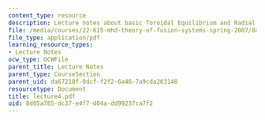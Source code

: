 ```yaml
---
content_type: resource
description: Lecture notes about basic Toroidal Equilibrium and Radial Pressure Balance.
file: /media/courses/22-615-mhd-theory-of-fusion-systems-spring-2007/8d05a785dc37e4f7d04add99237ca7f2_lecture4.pdf
file_type: application/pdf
learning_resource_types:
- Lecture Notes
ocw_type: OCWFile
parent_title: Lecture Notes
parent_type: CourseSection
parent_uid: da67218f-0dcf-f2f2-6a46-7a9cda203148
resourcetype: Document
title: lecture4.pdf
uid: 8d05a785-dc37-e4f7-d04a-dd99237ca7f2
---
```

